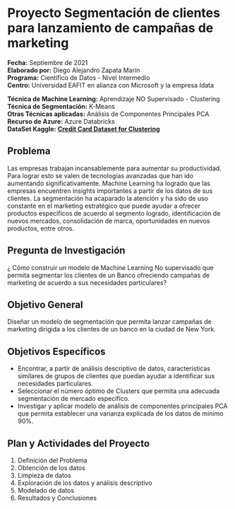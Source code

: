 # Proyecto Segmentación de clientes para lanzamiento de campañas de marketing

**Fecha:** Septiembre de 2021  
**Elaborado por:** Diego Alejandro Zapata Marín  
**Programa:** Científico de Datos - Nivel Intermedio  
**Centro:** Universidad EAFIT en alianza con Microsoft y la empresa Idata  

**Técnica de Machine Learning:** Aprendizaje NO Supervisado - Clustering  
**Técnica de Segmentación:** K-Means  
**Otras Técnicas aplicadas:** Análisis de Componentes Principales PCA  
**Recurso de Azure:** Azure Databricks  
**DataSet Kaggle:**  __[Credit Card Dataset for Clustering](https://www.kaggle.com/arjunbhasin2013/ccdata)__  


## Problema
Las empresas trabajan incansablemente para aumentar su productividad. Para lograr esto se valen de tecnologías avanzadas que han ido aumentando significativamente. Machine Learning ha logrado que las empresas encuentren insights importantes a partir de los datos de sus clientes. La segmentación ha acaparado la atención y ha sido de uso constante en el marketing estratégico que puede ayudar a ofrecer productos específicos de acuerdo al segmento logrado, identificación de nuevos mercados, consolidación de marca, oportunidades en nuevos productos, entre otros.

## Pregunta de Investigación
¿ Cómo construir un modelo de Machine Learning No supervisado que permita segmentar los clientes de un Banco ofreciendo campañas de marketing de acuerdo a sus necesidades particulares?

## Objetivo General
Diseñar un modelo de segmentación que permita lanzar campañas de marketing dirigida a los clientes de un banco en la ciudad de New York.

## Objetivos Específicos	
* Encontrar, a partir de análisis descriptivo de datos, características similares de grupos de clientes que puedan ayudar a identificar sus necesidades particulares.
* Seleccionar el número óptimo de Clusters que permita una adecuada segmentación de mercado específico.
* Investigar y aplicar modelo de análisis de componentes principales PCA que permita establecer una varianza explicada de los datos de mínimo 90%.

## Plan y Actividades del Proyecto
1. Definición del Problema
2. Obtención de los datos
3. Limpieza de datos
4. Exploración de los datos y análisis descriptivo
5. Modelado de datos
6. Resultados y Conclusiones

